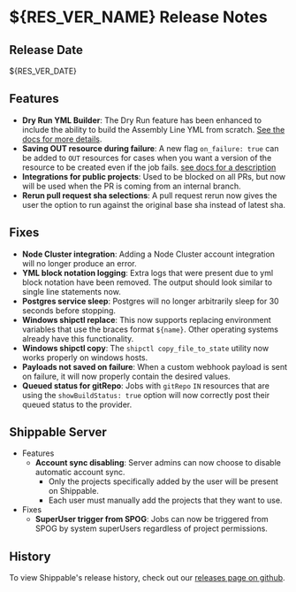 # ${RES_VER_NAME} Release Notes

## Release Date
${RES_VER_DATE}

## Features
  - **Dry Run YML Builder**: The Dry Run feature has been enhanced to include the ability to build the Assembly Line YML from scratch. [See the docs for more details](http://docs.shippable.com/validate/single-pane-of-glass-spog/#testing-your-pipeline-config).
  - **Saving OUT resource during failure**: A new flag `on_failure: true` can be added to `OUT` resources for cases when you want a version of the resource to be created even if the job fails. [see docs for a description](http://docs.shippable.com/platform/workflow/config/#jobs)
  - **Integrations for public projects**: Used to be blocked on all PRs, but now will be used when the PR is coming from an internal branch.
  - **Rerun pull request sha selections**: A pull request rerun now gives the user the option to run against the original base sha instead of latest sha.

## Fixes
  - **Node Cluster integration**: Adding a Node Cluster account integration will no longer produce an error.
  - **YML block notation logging**: Extra logs that were present due to yml block notation have been removed.  The output should look similar to single line statements now.
  - **Postgres service sleep**: Postgres will no longer arbitrarily sleep for 30 seconds before stopping.
  - **Windows shipctl replace**: This now supports replacing environment variables that use the braces format `${name}`. Other operating systems already have this functionality.
  - **Windows shipctl copy**: The `shipctl copy_file_to_state` utility now works properly on windows hosts.
  - **Payloads not saved on failure**: When a custom webhook payload is sent on failure, it will now properly contain the desired values.
  - **Queued status for gitRepo**: Jobs with `gitRepo` `IN` resources that are using the `showBuildStatus: true` option will now correctly post their queued status to the provider.

## Shippable Server

  - Features
      - **Account sync disabling**: Server admins can now choose to disable automatic account sync.
        - Only the projects specifically added by the user will be present on Shippable.
        - Each user must manually add the projects that they want to use.
  - Fixes
      - **SuperUser trigger from SPOG**: Jobs can now be triggered from SPOG by system superUsers regardless of project permissions.

## History

To view Shippable's release history, check out our [releases page on github](https://github.com/Shippable/admiral/releases).
